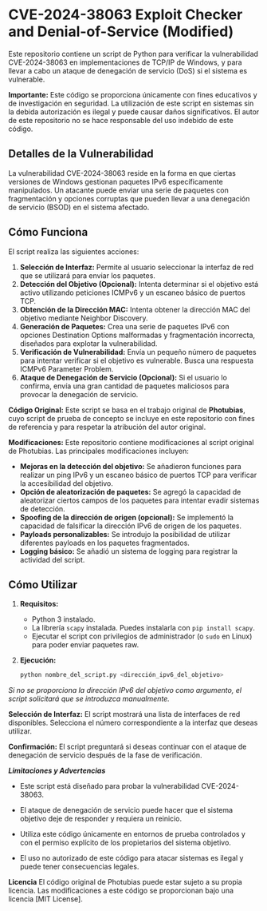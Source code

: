 # CVE-2024-38063 Exploit Checker and Denial-of-Service (Modified)

Este repositorio contiene un script de Python para verificar la vulnerabilidad CVE-2024-38063 en implementaciones de TCP/IP de Windows, y para llevar a cabo un ataque de denegación de servicio (DoS) si el sistema es vulnerable.

**Importante:** Este código se proporciona únicamente con fines educativos y de investigación en seguridad. La utilización de este script en sistemas sin la debida autorización es ilegal y puede causar daños significativos. El autor de este repositorio no se hace responsable del uso indebido de este código.

## Detalles de la Vulnerabilidad

La vulnerabilidad CVE-2024-38063 reside en la forma en que ciertas versiones de Windows gestionan paquetes IPv6 específicamente manipulados. Un atacante puede enviar una serie de paquetes con fragmentación y opciones corruptas que pueden llevar a una denegación de servicio (BSOD) en el sistema afectado.

## Cómo Funciona

El script realiza las siguientes acciones:

1. **Selección de Interfaz:** Permite al usuario seleccionar la interfaz de red que se utilizará para enviar los paquetes.
2. **Detección del Objetivo (Opcional):** Intenta determinar si el objetivo está activo utilizando peticiones ICMPv6 y un escaneo básico de puertos TCP.
3. **Obtención de la Dirección MAC:** Intenta obtener la dirección MAC del objetivo mediante Neighbor Discovery.
4. **Generación de Paquetes:** Crea una serie de paquetes IPv6 con opciones Destination Options malformadas y fragmentación incorrecta, diseñados para explotar la vulnerabilidad.
5. **Verificación de Vulnerabilidad:** Envía un pequeño número de paquetes para intentar verificar si el objetivo es vulnerable. Busca una respuesta ICMPv6 Parameter Problem.
6. **Ataque de Denegación de Servicio (Opcional):** Si el usuario lo confirma, envía una gran cantidad de paquetes maliciosos para provocar la denegación de servicio.

**Código Original:** Este script se basa en el trabajo original de **Photubias**, cuyo script de prueba de concepto se incluye en este repositorio con fines de referencia y para respetar la atribución del autor original.

**Modificaciones:** Este repositorio contiene modificaciones al script original de Photubias. Las principales modificaciones incluyen:

* **Mejoras en la detección del objetivo:** Se añadieron funciones para realizar un ping IPv6 y un escaneo básico de puertos TCP para verificar la accesibilidad del objetivo.
* **Opción de aleatorización de paquetes:** Se agregó la capacidad de aleatorizar ciertos campos de los paquetes para intentar evadir sistemas de detección.
* **Spoofing de la dirección de origen (opcional):** Se implementó la capacidad de falsificar la dirección IPv6 de origen de los paquetes.
* **Payloads personalizables:** Se introdujo la posibilidad de utilizar diferentes payloads en los paquetes fragmentados.
* **Logging básico:** Se añadió un sistema de logging para registrar la actividad del script.

## Cómo Utilizar

1. **Requisitos:**
    * Python 3 instalado.
    * La librería `scapy` instalada. Puedes instalarla con `pip install scapy`.
    * Ejecutar el script con privilegios de administrador (o `sudo` en Linux) para poder enviar paquetes raw.

2. **Ejecución:**
   ```bash
   python nombre_del_script.py <dirección_ipv6_del_objetivo>

*Si no se proporciona la dirección IPv6 del objetivo como argumento, el script solicitará que se introduzca manualmente.*

**Selección de Interfaz:** El script mostrará una lista de interfaces de red disponibles. Selecciona el número correspondiente a la interfaz que deseas utilizar.

**Confirmación:** El script preguntará si deseas continuar con el ataque de denegación de servicio después de la fase de verificación.

***Limitaciones y Advertencias***
*  Este script está diseñado para probar la vulnerabilidad CVE-2024-38063.

*  El ataque de denegación de servicio puede hacer que el sistema objetivo deje de responder y requiera un reinicio.

*  Utiliza este código únicamente en entornos de prueba controlados y con el permiso explícito de los propietarios del sistema objetivo.

*  El uso no autorizado de este código para atacar sistemas es ilegal y puede tener consecuencias legales.

**Licencia**
El código original de Photubias puede estar sujeto a su propia licencia. Las modificaciones a este código se proporcionan bajo una licencia [MIT License].
